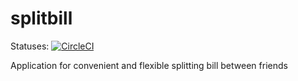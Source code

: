 # splitbill
Statuses: 
[![CircleCI](https://circleci.com/gh/Deifinger/splitbill/tree/master.svg?style=shield)](https://circleci.com/gh/Deifinger/splitbill/tree/master)

Application for convenient and flexible splitting bill between friends
